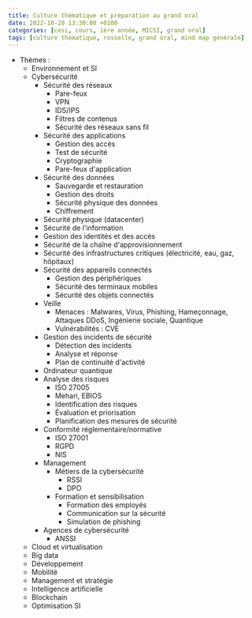```yaml
---
title: Culture thématique et préparation au grand oral
date: 2022-10-20 13:30:00 +0100
categories: [cesi, cours, 1ère année, MICSI, grand oral]
tags: [culture thématique, rosselle, grand oral, mind map générale]
---
```


- Thèmes :
	- Environnement et SI
	- Cybersécurité
		-   Sécurité des réseaux
			- Pare-feux
			- VPN
			- IDS/IPS
			- Filtres de contenus
			- Sécurité des réseaux sans fil
		-   Sécurité des applications
			- Gestion des accès
			- Test de sécurité
			- Cryptographie
			- Pare-feux d'application
		-   Sécurité des données
			- Sauvegarde et restauration
			- Gestion des droits
			- Sécurité physique des données
			- Chiffrement
		-   Sécurité physique (datacenter)
		-   Sécurité de l'information
		-   Gestion des identités et des accès
		-   Sécurité de la chaîne d'approvisionnement
		-   Sécurité des infrastructures critiques (électricité, eau, gaz, hôpitaux)
		-   Sécurité des appareils connectés
			- Gestion des périphériques
			- Sécurité des terminaux mobiles
			- Sécurité des objets connectés
		-   Veille
			- Menaces : Malwares, Virus, Phishing, Hameçonnage, Attaques DDoS, Ingénierie sociale, Quantique
			- Vulnérabilités : CVE
		-   Gestion des incidents de sécurité
			- Détection des incidents
			- Analyse et réponse
			- Plan de continuité d'activité
		-   Ordinateur quantique
		-   Analyse des risques
			- ISO 27005
			- Mehari, EBIOS
			- Identification des risques
			- Évaluation et priorisation
			- Planification des mesures de sécurité
		-   Conformité réglementaire/normative
			- ISO 27001
			- RGPD
			- NIS
		-  Management
			- Métiers de la cybersécurité
				- RSSI
				- DPO
			-   Formation et sensibilisation
				- Formation des employés
				- Communication sur la sécurité
				- Simulation de phishing
		-   Agences de cybersécurité
			- ANSSI
	- Cloud et virtualisation
	- Big data
	- Développement
	- Mobilité
	- Management et stratégie
	- Intelligence artificielle
	- Blockchain
	- Optimisation SI


